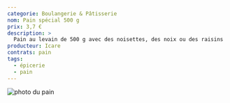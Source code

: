 ```yaml
---
categorie: Boulangerie & Pâtisserie
nom: Pain spécial 500 g
prix: 3,7 €
description: >
  Pain au levain de 500 g avec des noisettes, des noix ou des raisins
producteur: Icare
contrats: pain
tags: 
  - épicerie
  - pain
---
```


![photo du pain](pain-special.jpg)
